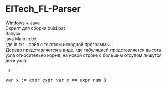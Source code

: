 # ElTech_FL-Parser
Windows + Java </br>
Скрипт для сборки buid.bat </br>
Запуск  </br>
java Main in.txt </br>
где in.txt - файл с текстом исходной программы. </br>
Дерево представляется в виде, где табуляцией представляется высота узла относительно корня, на новой строке с большим отсупом пишутся дети узла: </br>
    <pre>
s  
    var 
            x 
    := 
    expr 
            expr 
                    var 
                            x 
            == 
            expr 
                    num 
                            3 
</pre>
</br>

